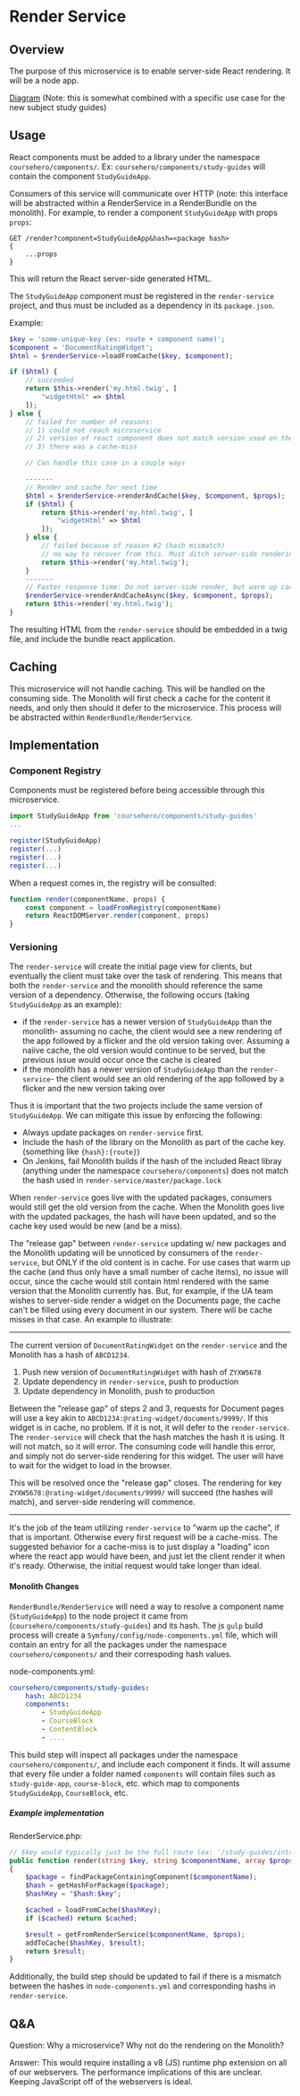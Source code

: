 # Render Service

## Overview

The purpose of this microservice is to enable server-side React rendering. It will be a node app.

[Diagram](./resources/diagram-2.jpg)
(Note: this is somewhat combined with a specific use case for the new subject study guides)

## Usage

React components must be added to a library under the namespace `coursehero/components/`. Ex: `coursehero/components/study-guides` will contain the component `StudyGuideApp`.

Consumers of this service will communicate over HTTP (note: this interface will be abstracted within a RenderService in a RenderBundle on the monolith). For example, to render a component `StudyGuideApp` with props `props`:

```
GET /render?component=StudyGuideApp&hash=<package hash>
{
    ...props
}
```

This will return the React server-side generated HTML.

The `StudyGuideApp` component must be registered in the `render-service` project, and thus must be included as a dependency in its `package.json`.

Example:

```php
$key = 'some-unique-key (ex: route + component name)';
$component = 'DocumentRatingWidget';
$html = $renderService->loadFromCache($key, $component);

if ($html) {
    // succeeded
    return $this->render('my.html.twig', [
        "widgetHtml" => $html
    ]);
} else {
    // failed for number of reasons:
    // 1) could not reach microservice
    // 2) version of react component does not match version used on the microservice
    // 3) there was a cache-miss

    // Can handle this case in a couple ways

    -------
    // Render and cache for next time
    $html = $renderService->renderAndCache($key, $component, $props);
    if ($html) {
        return $this->render('my.html.twig', [
            "widgetHtml" => $html
        ]);
    } else {
        // failed because of reason #2 (hash mismatch)
        // no way to recover from this. Must ditch server-side rendering entirely.
        return $this->render('my.html.twig');
    }
    -------
    // Faster response time: Do not server-side render, but warm up cache for next time.
    $renderService->renderAndCacheAsync($key, $component, $props);
    return $this->render('my.html.twig');
}
```

The resulting HTML from the `render-service` should be embedded in a twig file, and include the bundle react application.

## Caching

This microservice will not handle caching. This will be handled on the consuming side. The Monolith will first check a cache for the content it needs, and only then should it defer to the microservice. This process will be abstracted within `RenderBundle/RenderService`.

## Implementation

### Component Registry

Components must be registered before being accessible through this microservice.

```js
import StudyGuideApp from 'coursehero/components/study-guides'
...

register(StudyGuideApp)
register(...)
register(...)
register(...)
```

When a request comes in, the registry will be consulted:

```js
function render(componentName, props) {
    const component = loadFromRegistry(componentName)
    return ReactDOMServer.render(component, props)
}
```

### Versioning

The `render-service` will create the initial page view for clients, but eventually the client must take over the task of rendering. This means that both the `render-service` and the monolith should reference the same version of a dependency. Otherwise, the following occurs (taking `StudyGuideApp` as an example):

* if the `render-service` has a newer version of `StudyGuideApp` than the monolith- assuming no cache, the client would see a new rendering of the app followed by a flicker and the old version taking over. Assuming a naiive cache, the old version would continue to be served, but the previous issue would occur once the cache is cleared
* if the monolith has a newer version of `StudyGuideApp` than the `render-service`- the client would see an old rendering of the app followed by a flicker and the new version taking over

Thus it is important that the two projects include the same version of `StudyGuideApp`. We can mitigate this issue by enforcing the following:

* Always update packages on `render-service` first.
* Include the hash of the library on the Monolith as part of the cache key. (something like `{hash}:{route}`)
* On Jenkins, fail Monolith builds if the hash of the included React libray (anything under the namespace `coursehero/components`) does not match the hash used in `render-service/master/package.lock`

When `render-service` goes live with the updated packages, consumers would still get the old version from the cache. When the Monolith goes live with the updated packages, the hash will have been updated, and so the cache key used would be new (and be a miss).

The "release gap" between `render-service` updating w/ new packages and the Monolith updating will be unnoticed by consumers of the `render-service`, but ONLY if the old content is in cache. For use cases that warm up the cache (and thus only have a small number of cache items), no issue will occur, since the cache would still contain html rendered with the same version that the Monolith currently has. But, for example, if the UA team wishes to server-side render a widget on the Documents page, the cache can't be filled using every document in our system. There will be cache misses in that case. An example to illustrate:

---

The current version of `DocumentRatingWidget` on the `render-service` and the Monolith has a hash of `ABCD1234`.

1. Push new version of `DocumentRatingWidget` with hash of `ZYXW5678`
2. Update dependency in `render-service`, push to production
3. Update dependency in Monolith, push to production

Between the "release gap" of steps 2 and 3, requests for Document pages will use a key akin to `ABCD1234:@rating-widget/documents/9999/`. If this widget is in cache, no problem. If it is not, it will defer to the `render-service`. The `render-service` will check that the hash matches the hash it is using. It will not match, so it will error. The consuming code will handle this error, and simply not do server-side rendering for this widget. The user will have to wait for the widget to load in the browser.

This will be resolved once the "release gap" closes. The rendering for key `ZYXW5678:@rating-widget/documents/9999/` will succeed (the hashes will match), and server-side rendering will commence.

---

It's the job of the team utilizing `render-service` to "warm up the cache", if that is important. Otherwise every first request will be a cache-miss. The suggested behavior for a cache-miss is to just display a "loading" icon where the react app would have been, and just let the client render it when it's ready. Otherwise, the initial request would take longer than ideal.

#### Monolith Changes

`RenderBundle/RenderService` will need a way to resolve a component name (`StudyGuideApp`) to the node project it came from (`coursehero/components/study-guides`) and its hash. The js `gulp` build process will create a `Symfony/config/node-components.yml` file, which will contain an entry for all the packages under the namespace `coursehero/components/` and their correspoding hash values.

node-components.yml:

```yml
coursehero/components/study-guides:
    hash: ABCD1234
    components:
        - StudyGuideApp
        - CourseBlock
        - ContentBlock
        - ....
```

This build step will inspect all packages under the namespace `coursehero/components/`, and include each component it finds. It will assume that every file under a folder named `components` will contain files such as `study-guide-app`, `course-block`, etc. which map to components `StudyGuideApp`, `CourseBlock`, etc.

##### Example implementation

RenderService.php:

```php
// $key would typically just be the full route (ex: '/study-guides/intro-to-biology/cells')
public function render(string $key, string $componentName, array $props)
{
    $package = findPackageContainingComponent($componentName);
    $hash = getHashForPackage($package);
    $hashKey = "$hash:$key";

    $cached = loadFromCache($hashKey);
    if ($cached) return $cached;

    $result = getFromRenderService($componentName, $props);
    addToCache($hashKey, $result);
    return $result;
}
```

Additionally, the build step should be updated to fail if there is a mismatch between the hashes in `node-components.yml` and corresponding hashs in `render-service`.

## Q&A

Question: Why a microservice? Why not do the rendering on the Monolith?

Answer: This would require installing a v8 (JS) runtime php extension on all of our webservers. The performance implications of this are unclear. Keeping JavaScript off of the webservers is ideal.
